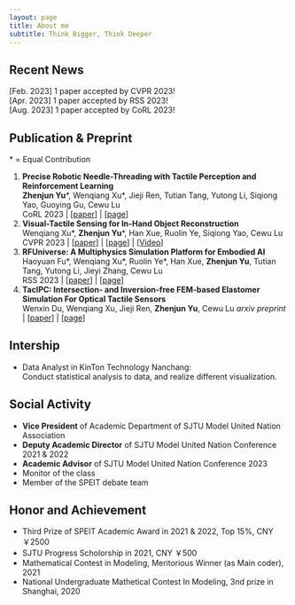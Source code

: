 ```yaml
---
layout: page
title: About me
subtitle: Think Bigger, Think Deeper
---
```


## Recent News
[Feb. 2023] 1 paper accepted by CVPR 2023! \
[Apr. 2023] 1 paper accepted by RSS 2023! \
[Aug. 2023] 1 paper accepted by CoRL 2023!
## Publication & Preprint
\* = Equal Contribution
1. **Precise Robotic Needle-Threading with Tactile Perception and Reinforcement Learning** \
   **Zhenjun Yu**\*, Wenqiang Xu\*, Jieji Ren, Tutian Tang, Yutong Li, Siqiong Yao, Guoying Gu, Cewu Lu \
   CoRL 2023 | \[[paper](https://sites.google.com/view/tac-needlethreading)\] | \[[page](https://sites.google.com/view/tac-needlethreading)\]
1. **Visual-Tactile Sensing for In-Hand Object Reconstruction** \
   Wenqiang Xu\*, **Zhenjun Yu**\*, Han Xue, Ruolin Ye, Siqiong Yao, Cewu Lu \
   CVPR 2023 | \[[paper](https://arxiv.org/pdf/2303.14498.pdf)\] | \[[page](https://sites.google.com/view/vtaco/)\] | \[[Video](https://www.youtube.com/watch?v=FCgxlTypvjE/)\]
1. **RFUniverse: A Multiphysics Simulation Platform for Embodied AI** \
   Haoyuan Fu\*, Wenqiang Xu\*, Ruolin Ye\*, Han Xue, **Zhenjun Yu**, Tutian Tang, Yutong Li, Jieyi Zhang, Cewu Lu \
   RSS 2023 | \[[paper](https://arxiv.org/pdf/2202.00199.pdf)\] | \[[page](https://sites.google.com/view/rfuniverse)\]
1. **TacIPC: Intersection- and Inversion-free FEM-based Elastomer Simulation For Optical Tactile Sensors** \
   Wenxin Du, Wenqiang Xu, Jieji Ren, **Zhenjun Yu**, Cewu Lu
   _arxiv preprint_ | \[[paper](https://arxiv.org/abs/2311.05843)\] | \[[page](https://sites.google.com/view/tac-ipc)\]
<!-- ## Project -->


## Intership
- Data Analyst in KinTon Technology Nanchang:\
  Conduct statistical analysis to data, and realize different visualization.

## Social Activity
- **Vice President** of Academic Department of SJTU Model United Nation Association
- **Deputy Academic Director** of SJTU Model United Nation Conference 2021 & 2022
- **Academic Advisor** of SJTU Model United Nation Conference 2023
- Monitor of the class
- Member of the SPEIT debate team

## Honor and Achievement
- Third Prize of SPEIT Academic Award in 2021 & 2022, Top 15%, CNY ￥2500
- SJTU Progress Scholorship in 2021, CNY ￥500
- Mathematical Contest in Modeling, Meritorious Winner (as Main coder), 2021
- National Undergraduate Mathetical Contest In Modeling, 3nd prize in Shanghai, 2020
